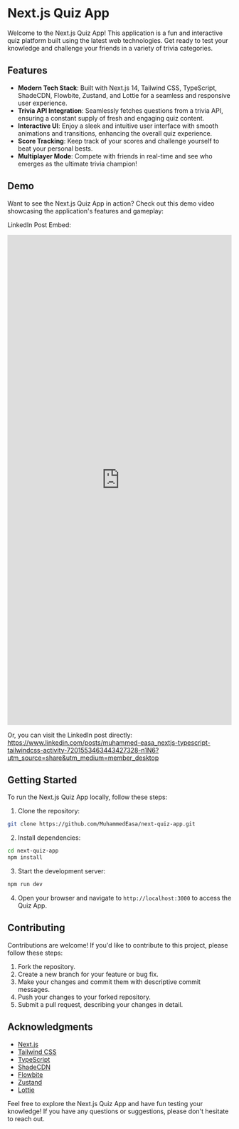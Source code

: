 
# Next.js Quiz App

Welcome to the Next.js Quiz App! This application is a fun and interactive quiz platform built using the latest web technologies. Get ready to test your knowledge and challenge your friends in a variety of trivia categories.

## Features

- **Modern Tech Stack**: Built with Next.js 14, Tailwind CSS, TypeScript, ShadeCDN, Flowbite, Zustand, and Lottie for a seamless and responsive user experience.
- **Trivia API Integration**: Seamlessly fetches questions from a trivia API, ensuring a constant supply of fresh and engaging quiz content.
- **Interactive UI**: Enjoy a sleek and intuitive user interface with smooth animations and transitions, enhancing the overall quiz experience.
- **Score Tracking**: Keep track of your scores and challenge yourself to beat your personal bests.
- **Multiplayer Mode**: Compete with friends in real-time and see who emerges as the ultimate trivia champion!

## Demo

Want to see the Next.js Quiz App in action? Check out this demo video showcasing the application's features and gameplay:

LinkedIn Post Embed: 
<iframe src="https://www.linkedin.com/embed/feed/update/urn:li:ugcPost:7201553355335213056" height="1098" width="504" frameborder="0" allowfullscreen="" title="Embedded post"></iframe>

Or, you can visit the LinkedIn post directly: https://www.linkedin.com/posts/muhammed-easa_nextjs-typescript-tailwindcss-activity-7201553463443427328-n1N6?utm_source=share&utm_medium=member_desktop

## Getting Started

To run the Next.js Quiz App locally, follow these steps:

1. Clone the repository:

```bash
git clone https://github.com/MuhammedEasa/next-quiz-app.git
```

2. Install dependencies:

```bash
cd next-quiz-app
npm install
```

3. Start the development server:

```bash
npm run dev
```

4. Open your browser and navigate to `http://localhost:3000` to access the Quiz App.

## Contributing

Contributions are welcome! If you'd like to contribute to this project, please follow these steps:

1. Fork the repository.
2. Create a new branch for your feature or bug fix.
3. Make your changes and commit them with descriptive commit messages.
4. Push your changes to your forked repository.
5. Submit a pull request, describing your changes in detail.



## Acknowledgments

- [Next.js](https://nextjs.org/)
- [Tailwind CSS](https://tailwindcss.com/)
- [TypeScript](https://www.typescriptlang.org/)
- [ShadeCDN](https://shade.dev/)
- [Flowbite](https://flowbite.com/)
- [Zustand](https://github.com/pmndrs/zustand)
- [Lottie](https://airbnb.io/lottie/#/)

Feel free to explore the Next.js Quiz App and have fun testing your knowledge! If you have any questions or suggestions, please don't hesitate to reach out.
